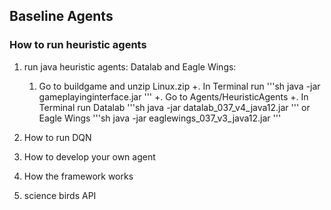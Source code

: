 ## Baseline Agents
### How to run heuristic agents
1. run java heuristic agents: Datalab and Eagle Wings: <br>
   1. Go to buildgame and unzip Linux.zip
   +. In Terminal run
   '''sh
   java -jar gameplayinginterface.jar
   '''
   +. Go to Agents/HeuristicAgents
   +. In Terminal run Datalab
   '''sh
   java -jar datalab_037_v4_java12.jar
   '''
   or Eagle Wings
   '''sh
   java -jar eaglewings_037_v3_java12.jar
   '''
   
   
2. How to run DQN
3. How to develop your own agent
4. How the framework works
5. science birds API